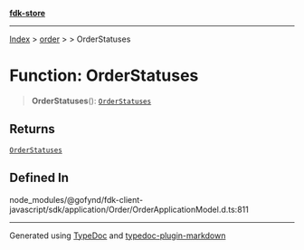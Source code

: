 [**fdk-store**](../../../README.md)
***

[Index](../../../API.md) > [order](../../README.md) > [<internal>](../README.md) > OrderStatuses

# Function: OrderStatuses

> **OrderStatuses**(): [`OrderStatuses`](../type-aliases/type-alias.OrderStatuses.md)

## Returns

[`OrderStatuses`](../type-aliases/type-alias.OrderStatuses.md)

## Defined In

node\_modules/@gofynd/fdk-client-javascript/sdk/application/Order/OrderApplicationModel.d.ts:811

***
Generated using [TypeDoc](https://typedoc.org/) and [typedoc-plugin-markdown](https://www.npmjs.com/package/typedoc-plugin-markdown)
